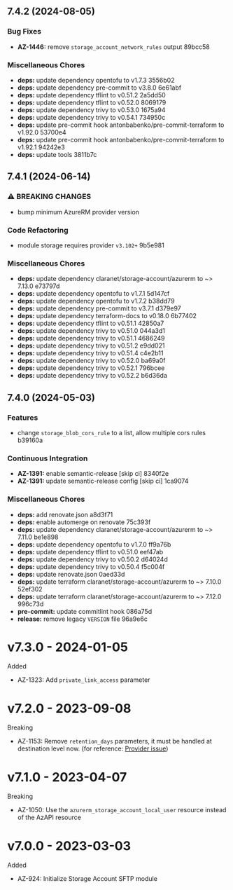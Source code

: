 ## 7.4.2 (2024-08-05)


### Bug Fixes

* **AZ-1446:** remove `storage_account_network_rules` output 89bcc58


### Miscellaneous Chores

* **deps:** update dependency opentofu to v1.7.3 3556b02
* **deps:** update dependency pre-commit to v3.8.0 6e61abf
* **deps:** update dependency tflint to v0.51.2 2a5dd50
* **deps:** update dependency tflint to v0.52.0 8069179
* **deps:** update dependency trivy to v0.53.0 1675a94
* **deps:** update dependency trivy to v0.54.1 734950c
* **deps:** update pre-commit hook antonbabenko/pre-commit-terraform to v1.92.0 53700e4
* **deps:** update pre-commit hook antonbabenko/pre-commit-terraform to v1.92.1 94242e3
* **deps:** update tools 3811b7c

## 7.4.1 (2024-06-14)


### ⚠ BREAKING CHANGES

* bump minimum AzureRM provider version

### Code Refactoring

* module storage requires provider `v3.102+` 9b5e981


### Miscellaneous Chores

* **deps:** update dependency claranet/storage-account/azurerm to ~> 7.13.0 e73797d
* **deps:** update dependency opentofu to v1.7.1 5d147cf
* **deps:** update dependency opentofu to v1.7.2 b38dd79
* **deps:** update dependency pre-commit to v3.7.1 d379e97
* **deps:** update dependency terraform-docs to v0.18.0 6b77402
* **deps:** update dependency tflint to v0.51.1 42850a7
* **deps:** update dependency trivy to v0.51.0 044a3d1
* **deps:** update dependency trivy to v0.51.1 4686249
* **deps:** update dependency trivy to v0.51.2 e9dd021
* **deps:** update dependency trivy to v0.51.4 c4e2b11
* **deps:** update dependency trivy to v0.52.0 ba69a0f
* **deps:** update dependency trivy to v0.52.1 796bcee
* **deps:** update dependency trivy to v0.52.2 b6d36da

## 7.4.0 (2024-05-03)


### Features

* change `storage_blob_cors_rule` to a list, allow multiple cors rules b39160a


### Continuous Integration

* **AZ-1391:** enable semantic-release [skip ci] 8340f2e
* **AZ-1391:** update semantic-release config [skip ci] 1ca9074


### Miscellaneous Chores

* **deps:** add renovate.json a8d3f71
* **deps:** enable automerge on renovate 75c393f
* **deps:** update dependency claranet/storage-account/azurerm to ~> 7.11.0 be1e898
* **deps:** update dependency opentofu to v1.7.0 ff9a76b
* **deps:** update dependency tflint to v0.51.0 eef47ab
* **deps:** update dependency trivy to v0.50.2 d64024d
* **deps:** update dependency trivy to v0.50.4 f5c004f
* **deps:** update renovate.json 0aed33d
* **deps:** update terraform claranet/storage-account/azurerm to ~> 7.10.0 52ef302
* **deps:** update terraform claranet/storage-account/azurerm to ~> 7.12.0 996c73d
* **pre-commit:** update commitlint hook 086a75d
* **release:** remove legacy `VERSION` file 96a9e6c

# v7.3.0 - 2024-01-05

Added
  * AZ-1323: Add `private_link_access` parameter

# v7.2.0 - 2023-09-08

Breaking
  * AZ-1153: Remove `retention_days` parameters, it must be handled at destination level now. (for reference: [Provider issue](https://github.com/hashicorp/terraform-provider-azurerm/issues/23051))

# v7.1.0 - 2023-04-07

Breaking
  * AZ-1050: Use the `azurerm_storage_account_local_user` resource instead of the AzAPI resource

# v7.0.0 - 2023-03-03

Added
  * AZ-924: Initialize Storage Account SFTP module
